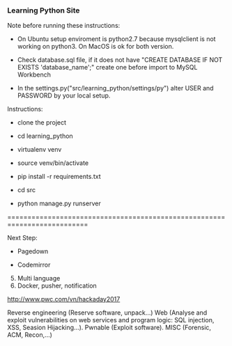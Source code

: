 ### Learning Python Site

Note before running these instructions:

- On Ubuntu setup enviroment is python2.7 because mysqlclient is not working on python3. On MacOS is ok for both version.

- Check database.sql file, if it does not have "CREATE DATABASE IF NOT EXISTS 'database_name';" create one before import to MySQL Workbench

- In the settings.py("src/learning_python/settings/py") alter USER and PASSWORD by your local setup.

Instructions:

- clone the project

- cd learning_python

- virtualenv venv

- source venv/bin/activate

- pip install -r requirements.txt

- cd src

- python manage.py runserver

==========================================================================

Next Step:


- Pagedown

- Codemirror

5. Multi language
6. Docker, pusher, notification

http://www.pwc.com/vn/hackaday2017

Reverse engineering (Reserve software, unpack…)
Web (Analyse and exploit vulnerabilities on web services and program logic: SQL injection, XSS, Seasion Hijacking...).
Pwnable (Exploit software).
MISC (Forensic, ACM, Recon,…)